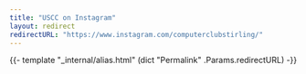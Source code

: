 ```yaml
---
title: "USCC on Instagram"
layout: redirect
redirectURL: "https://www.instagram.com/computerclubstirling/"
---
```


{{- template "_internal/alias.html" (dict "Permalink" .Params.redirectURL) -}}
